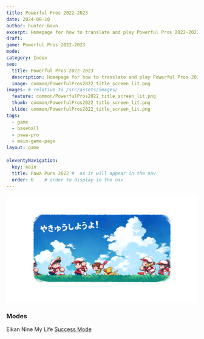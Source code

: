 ```yaml
---
title: Powerful Pros 2022-2023
date: 2024-08-10
author: hunter-baun
excerpt: Homepage for how to translate and play Powerful Pros 2022-2023
draft: 
game: Powerful Pros 2022-2023
mode: 
category: Index
seo:
  title: Powerful Pros 2022-2023
  description: Homepage for how to translate and play Powerful Pros 2022-2023
  image: common/PowerfulPros2022_title_screen_lit.png
images: # relative to /src/assets/images/
  feature: common/PowerfulPros2022_title_screen_lit.png
  thumb: common/PowerfulPros2022_title_screen_lit.png
  slide: common/PowerfulPros2022_title_screen_lit.png
tags:
  - game
  - baseball
  - pawa-pro
  - main-game-page
layout: game

eleventyNavigation:
  key: main
  title: Pawa Puro 2022 #  as it will appear in the nav
  order: 6    # order to display in the nav
---
```


![attract screen](/assets/images/common/PowerfulPros2022_attract.png)


### Modes

Eikan Nine
My Life
[Success Mode](<Success Mode>)
